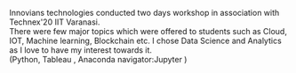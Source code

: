 Innovians technologies conducted two days workshop in association with Technex'20 IIT Varanasi.  
There were few major topics which were offered to students such as Cloud, IOT, Machine learning, Blockchain etc.
I chose Data Science and Analytics as I love to have my interest towards it.  
(Python, Tableau , Anaconda navigator:Jupyter )
